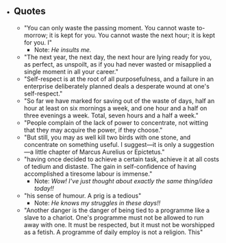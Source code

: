 - ## Quotes
	- "You can only waste the passing moment. You cannot waste to-morrow; it is kept for you. You cannot waste the next hour; it is kept for you. I"
		- Note: *He insults me.*
	- "The next year, the next day, the next hour are lying ready for you, as perfect, as unspoilt, as if you had never wasted or misapplied a single moment in all your career."
	- "Self-respect is at the root of all purposefulness, and a failure in an enterprise deliberately planned deals a desperate wound at one's self-respect."
	- "So far we have marked for saving out of the waste of days, half an hour at least on six mornings a week, and one hour and a half on three evenings a week. Total, seven hours and a half a week."
	- "People complain of the lack of power to concentrate, not witting that they may acquire the power, if they choose."
	- "But still, you may as well kill two birds with one stone, and concentrate on something useful. I suggest—it is only a suggestion—a little chapter of Marcus Aurelius or Epictetus."
	- "having once decided to achieve a certain task, achieve it at all costs of tedium and distaste. The gain in self-confidence of having accomplished a tiresome labour is immense."
		- Note: *Wow! I've just thought about exactly the  same thing/idea today!!*
	- "his sense of humour. A prig is a tedious"
		- Note: *He knows my struggles in these days!!*
	- "Another danger is the danger of being tied to a programme like a slave to a chariot. One's programme must not be allowed to run away with one. It must be respected, but it must not be worshipped as a fetish. A programme of daily employ is not a religion. This"